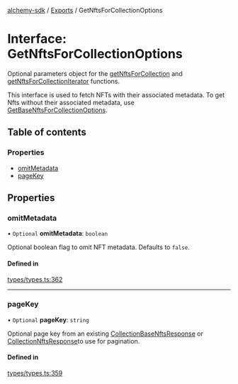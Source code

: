 [alchemy-sdk](../README.md) / [Exports](../modules.md) / GetNftsForCollectionOptions

# Interface: GetNftsForCollectionOptions

Optional parameters object for the [getNftsForCollection](../modules.md#getnftsforcollection) and
[getNftsForCollectionIterator](../modules.md#getnftsforcollectioniterator) functions.

This interface is used to fetch NFTs with their associated metadata. To get
Nfts without their associated metadata, use [GetBaseNftsForCollectionOptions](GetBaseNftsForCollectionOptions.md).

## Table of contents

### Properties

- [omitMetadata](GetNftsForCollectionOptions.md#omitmetadata)
- [pageKey](GetNftsForCollectionOptions.md#pagekey)

## Properties

### omitMetadata

• `Optional` **omitMetadata**: `boolean`

Optional boolean flag to omit NFT metadata. Defaults to `false`.

#### Defined in

[types/types.ts:362](https://github.com/alchemyplatform/alchemy-evm-js/blob/45d638a/src/types/types.ts#L362)

___

### pageKey

• `Optional` **pageKey**: `string`

Optional page key from an existing [CollectionBaseNftsResponse](CollectionBaseNftsResponse.md) or
[CollectionNftsResponse](CollectionNftsResponse.md)to use for pagination.

#### Defined in

[types/types.ts:359](https://github.com/alchemyplatform/alchemy-evm-js/blob/45d638a/src/types/types.ts#L359)
